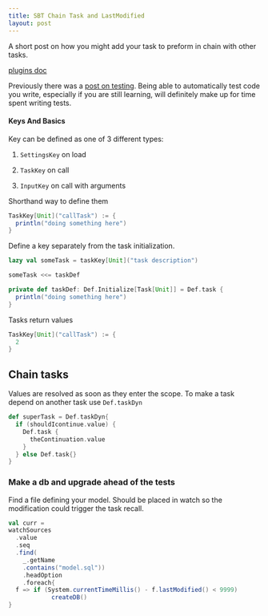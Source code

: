 ```yaml
---
title: SBT Chain Task and LastModified
layout: post
---
```


A short post on how you might add your task to preform in chain with other tasks. 

[plugins doc](http://www.scala-sbt.org/0.13/docs/Plugins.html)

Previously there was a [post on testing](/2014/07/04/sbt-plugin-testing-basics/).
Being able to automatically test code you write, especially if you are still learning,
will definitely make up for time spent writing tests.

#### Keys And Basics

Key can be defined as one of 3 different types:

1. `SettingsKey` on load

2. `TaskKey` on call

3. `InputKey` on call with arguments


Shorthand way to define them

```scala
TaskKey[Unit]("callTask") := {
  println("doing something here")
}
```

Define a key separately from the task initialization.

```scala
lazy val someTask = taskKey[Unit]("task description")

someTask <<= taskDef

private def taskDef: Def.Initialize[Task[Unit]] = Def.task {
  println("doing something here")
}
```

Tasks return values

```scala
TaskKey[Unit]("callTask") := {
  2
}
```
    
## Chain tasks

Values are resolved as soon as they enter the scope.
To make a task depend on another task use `Def.taskDyn`

```scala
def superTask = Def.taskDyn{
  if (shouldIcontinue.value) {
    Def.task {
      theContinuation.value
    }
  } else Def.task{}
}
```

### Make a db and upgrade ahead of the tests

Find a file defining your model. 
Should be placed in watch so the modification could trigger the task recall.
 
```scala
val curr = 
watchSources
  .value
  .seq
  .find(
    _.getName
    .contains("model.sql"))
    .headOption
    .foreach{
  f => if (System.currentTimeMillis() - f.lastModified() < 9999)
            createDB()
}
```
